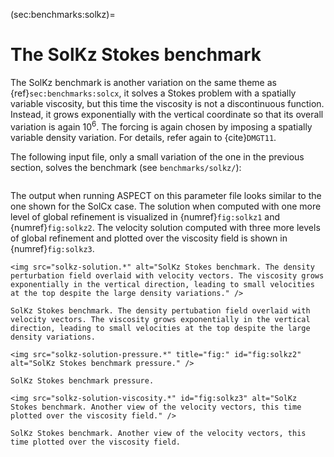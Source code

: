 (sec:benchmarks:solkz)=
# The SolKz Stokes benchmark

The SolKz benchmark is another variation on the same theme as {ref}`sec:benchmarks:solcx`,
it solves a Stokes problem with a spatially variable
viscosity, but this time the viscosity is not a discontinuous function.
Instead, it grows exponentially with the vertical coordinate so that its
overall variation is again $10^6$. The forcing is again chosen by imposing a
spatially variable density variation. For details, refer again to {cite}`DMGT11`.

The following input file, only a small variation of the one in the previous
section, solves the benchmark (see `benchmarks/solkz/`):

```{literalinclude} solkz.prm

```

The output when running ASPECT on this parameter file looks similar to the one shown
for the SolCx case. The solution when computed with one more level of global
refinement is visualized in {numref}`fig:solkz1` and {numref}`fig:solkz2`.
The velocity solution computed with three more levels of global refinement
and plotted over the viscosity field is shown in {numref}`fig:solkz3`.

```{figure-md} fig:solkz1
<img src="solkz-solution.*" alt="SolKz Stokes benchmark. The density perturbation field overlaid with velocity vectors. The viscosity grows exponentially in the vertical direction, leading to small velocities at the top despite the large density variations." />

SolKz Stokes benchmark. The density pertubation field overlaid with velocity vectors. The viscosity grows exponentially in the vertical direction, leading to small velocities at the top despite the large density variations.
```
```{figure-md} fig:solkz2
<img src="solkz-solution-pressure.*" title="fig:" id="fig:solkz2" alt="SolKz Stokes benchmark pressure." />

SolKz Stokes benchmark pressure.
```

```{figure-md} fig:solkz3
<img src="solkz-solution-viscosity.*" id="fig:solkz3" alt="SolKz Stokes benchmark. Another view of the velocity vectors, this time plotted over the viscosity field." />

SolKz Stokes benchmark. Another view of the velocity vectors, this time plotted over the viscosity field.
```
